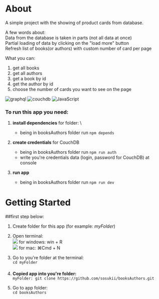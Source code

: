 # About
A simple project with the showing of product cards from database.

A few words about:\
Data from the database is taken in parts (not all data at once)\
Partial loading of data by clicking on the "load more" button\
Refresh list of books(or authors) with custom number of card per page

What you can:
1. get all books
2. get all authors
3. get a book by id
4. get the author by id
5. choose the number of cards you want to see on the page

![graphql](https://img.shields.io/badge/-Graphql-da0093?style=flat&logo=graphql)
![couchdb](https://img.shields.io/badge/-CouchDB-dd2427)
![JavaScript](https://img.shields.io/badge/-JavaScript-000?style=flat&logo=JavaScript)


### To run this app you need: 
1. **install dependencies** for folder: \
   + being in booksAuthors folder run `npm depends`
   
2. **create credentials** for CouchDB 
   + being in booksAuthors folder run `npm run auth` 
   + write you're credentials data (login, password for CouchDB) at console
3. **run app**
   + being in booksAuthors folder run `npm run dev`


# Getting Started
##first step below: 
1. Create folder for this app (for example: *myFolder*)

2. Open terminal: \
![](https://img.shields.io/badge/--ffffff?style=flat&logo=windows&logoColor=33ccff) for windows: win + R\
![](https://img.shields.io/badge/--ffffff?style=flat&logo=apple&logoColor=000) for mac: ⌘Cmd + N

3. Go to you're folder at the terminal: \
`cd myFolder` 
####
4. **Copied app into you're folder:** \
`myFolder: git clone https://github.com/sosukii/booksAuthors.git`

5. Go to app folder: \
`cd booksAuthors`





